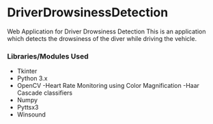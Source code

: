 # DriverDrowsinessDetection
Web Application for Driver Drowsiness Detection
This is an application which detects the drowsiness of the diver while driving the vehicle.
### Libraries/Modules Used
- Tkinter
- Python 3.x
- OpenCV
  -Heart Rate Monitoring using Color Magnification
  -Haar Cascade classifiers
- Numpy
- Pyttsx3
- Winsound

